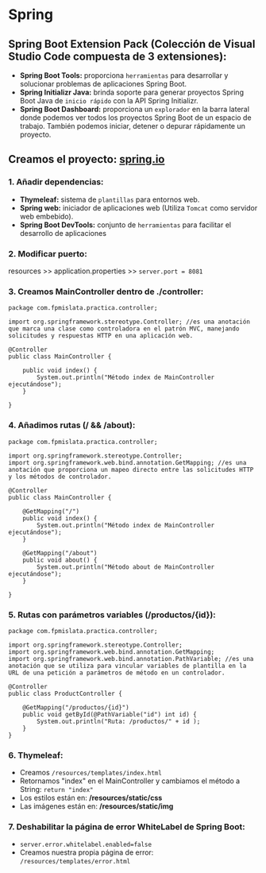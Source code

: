 # Spring

## Spring Boot Extension Pack (Colección de Visual Studio Code compuesta de 3 extensiones):
- **Spring Boot Tools:** proporciona `herramientas` para desarrollar y solucionar problemas de aplicaciones Spring Boot.
- **Spring Initializr Java:** brinda soporte para generar proyectos Spring Boot Java de `inicio rápido` con la API Spring Initializr.
- **Spring Boot Dashboard:** proporciona un `explorador` en la barra lateral donde podemos ver todos los proyectos Spring Boot de un espacio de trabajo. También podemos iniciar, detener o depurar rápidamente un proyecto.

## Creamos el proyecto: [spring.io](https://start.spring.io)

###	1. Añadir dependencias:
- **Thymeleaf:** sistema de `plantillas` para entornos web.
- **Spring web:** iniciador de aplicaciones web (Utiliza `Tomcat` como servidor web embebido).
- **Spring Boot DevTools:** conjunto de `herramientas` para facilitar el desarrollo de aplicaciones


### 2. Modificar puerto:
resources >> application.properties >> `server.port = 8081`

### 3. Creamos MainController dentro de ./controller:
```
package com.fpmislata.practica.controller;

import org.springframework.stereotype.Controller; //es una anotación que marca una clase como controladora en el patrón MVC, manejando solicitudes y respuestas HTTP en una aplicación web.

@Controller
public class MainController {

    public void index() {
        System.out.println("Método index de MainController ejecutándose");
    }

}
```

### 4. Añadimos rutas (/ && /about):
```
package com.fpmislata.practica.controller;

import org.springframework.stereotype.Controller;
import org.springframework.web.bind.annotation.GetMapping; //es una anotación que proporciona un mapeo directo entre las solicitudes HTTP y los métodos de controlador.

@Controller
public class MainController {

    @GetMapping("/")
    public void index() {
        System.out.println("Método index de MainController ejecutándose");
    }

    @GetMapping("/about")
    public void about() {
        System.out.println("Método about de MainController ejecutándose");
    }

}
```

### 5. Rutas con parámetros variables (/productos/{id}):
```
package com.fpmislata.practica.controller;

import org.springframework.stereotype.Controller;
import org.springframework.web.bind.annotation.GetMapping;
import org.springframework.web.bind.annotation.PathVariable; //es una anotación que se utiliza para vincular variables de plantilla en la URL de una petición a parámetros de método en un controlador.

@Controller
public class ProductController {

    @GetMapping("/productos/{id}")
    public void getById(@PathVariable("id") int id) {
        System.out.println("Ruta: /productos/" + id );
    }
}
```

### 6. Thymeleaf:
- Creamos `/resources/templates/index.html`
- Retornamos "index" en el MainController y cambiamos el método a String: `return "index"`
- Los estilos están en: **/resources/static/css**
- Las imágenes están en: **/resources/static/img**

### 7. Deshabilitar la página de error WhiteLabel de Spring Boot:
- `server.error.whitelabel.enabled=false`
- Creamos nuestra propia página de error: `/resources/templates/error.html`